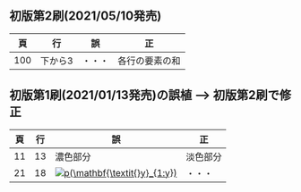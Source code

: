 ## 初版第2刷(2021/05/10発売)

|頁|行|誤|正|
|---|---|---|---|
|100|下から3|・・・|各行の要素の和|

## 初版第1刷(2021/01/13発売)の誤植 --> 初版第2刷で修正

|頁|行|誤|正|
|---|---|---|---|
|11|13|濃色部分|淡色部分|
|21|18|<a href="https://www.codecogs.com/eqnedit.php?latex=p(\mathbf{\textit{}y}_{1:y})" target="_blank"><img src="https://latex.codecogs.com/gif.latex?p(\mathbf{\textit{}y}_{1:y})" title="p(\mathbf{\textit{}y}_{1:y})" /></a>|・・・|

